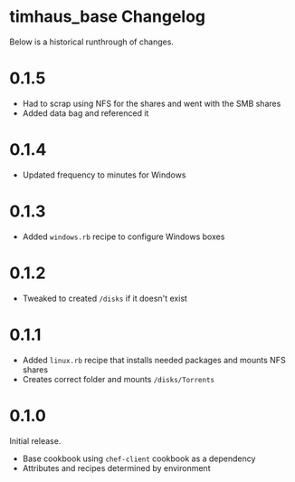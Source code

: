 # timhaus_base Changelog

Below is a historical runthrough of changes.

# 0.1.5

- Had to scrap using NFS for the shares and went with the SMB shares
- Added data bag and referenced it

# 0.1.4

- Updated frequency to minutes for Windows

# 0.1.3

- Added `windows.rb` recipe to configure Windows boxes

# 0.1.2

- Tweaked to created `/disks` if it doesn't exist

# 0.1.1

- Added `linux.rb` recipe that installs needed packages and mounts NFS shares
- Creates correct folder and mounts `/disks/Torrents`

# 0.1.0

Initial release.

- Base cookbook using `chef-client` cookbook as a dependency
- Attributes and recipes determined by environment
